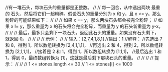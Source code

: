 //有一堆石头，每块石头的重量都是正整数。
//
// 每一回合，从中选出两块 最重的 石头，然后将它们一起粉碎。假设石头的重量分别为 x 和 y，且 x <= y。那么粉碎的可能结果如下：
//
//
// 如果 x == y，那么两块石头都会被完全粉碎；
// 如果 x != y，那么重量为 x 的石头将会完全粉碎，而重量为 y 的石头新重量为 y-x。
//
//
// 最后，最多只会剩下一块石头。返回此石头的重量。如果没有石头剩下，就返回 0。
//
//
//
// 示例：
//
// 输入：[2,7,4,1,8,1]
//输出：1
//解释：
//先选出 7 和 8，得到 1，所以数组转换为 [2,4,1,1,1]，
//再选出 2 和 4，得到 2，所以数组转换为 [2,1,1,1]，
//接着是 2 和 1，得到 1，所以数组转换为 [1,1,1]，
//最后选出 1 和 1，得到 0，最终数组转换为 [1]，这就是最后剩下那块石头的重量。
//
//
//
// 提示：
//
//
// 1 <= stones.length <= 30
// 1 <= stones[i] <= 1000
